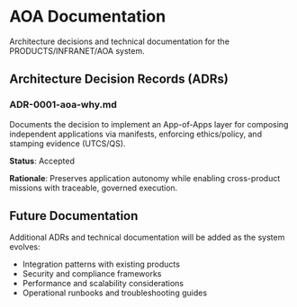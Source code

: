 # AOA Documentation

Architecture decisions and technical documentation for the PRODUCTS/INFRANET/AOA system.

## Architecture Decision Records (ADRs)

### ADR-0001-aoa-why.md
Documents the decision to implement an App-of-Apps layer for composing independent applications via manifests, enforcing ethics/policy, and stamping evidence (UTCS/QS).

**Status**: Accepted

**Rationale**: Preserves application autonomy while enabling cross-product missions with traceable, governed execution.

## Future Documentation

Additional ADRs and technical documentation will be added as the system evolves:
- Integration patterns with existing products
- Security and compliance frameworks
- Performance and scalability considerations
- Operational runbooks and troubleshooting guides